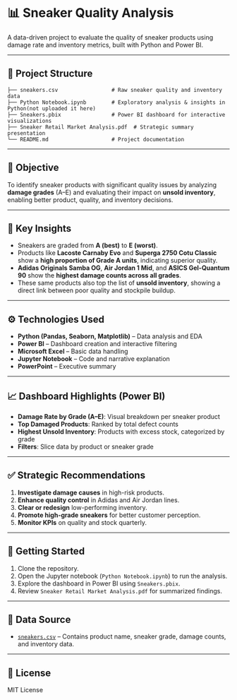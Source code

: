 # 📊 Sneaker Quality Analysis

A data-driven project to evaluate the quality of sneaker products using damage rate and inventory metrics, built with Python and Power BI.

---

## 📁 Project Structure

```
├── sneakers.csv                 # Raw sneaker quality and inventory data
├── Python Notebook.ipynb        # Exploratory analysis & insights in Python(not uploaded it here)
├── Sneakers.pbix                # Power BI dashboard for interactive visualizations
├── Sneaker Retail Market Analysis.pdf  # Strategic summary presentation
└── README.md                    # Project documentation
```

---

## 🎯 Objective

To identify sneaker products with significant quality issues by analyzing **damage grades** (A–E) and evaluating their impact on **unsold inventory**, enabling better product, quality, and inventory decisions.

---

## 📌 Key Insights

- Sneakers are graded from **A (best)** to **E (worst)**.
- Products like **Lacoste Carnaby Evo** and **Superga 2750 Cotu Classic** show a **high proportion of Grade A units**, indicating superior quality.
- **Adidas Originals Samba OG**, **Air Jordan 1 Mid**, and **ASICS Gel-Quantum 90** show the **highest damage counts across all grades**.
- These same products also top the list of **unsold inventory**, showing a direct link between poor quality and stockpile buildup.

---

## ⚙️ Technologies Used

- **Python (Pandas, Seaborn, Matplotlib)** – Data analysis and EDA
- **Power BI** – Dashboard creation and interactive filtering
- **Microsoft Excel** – Basic data handling
- **Jupyter Notebook** – Code and narrative explanation
- **PowerPoint** – Executive summary

---

## 📈 Dashboard Highlights (Power BI)

- **Damage Rate by Grade (A–E)**: Visual breakdown per sneaker product
- **Top Damaged Products**: Ranked by total defect counts
- **Highest Unsold Inventory**: Products with excess stock, categorized by grade
- **Filters**: Slice data by product or sneaker grade

---

## ✅ Strategic Recommendations

1. **Investigate damage causes** in high-risk products.
2. **Enhance quality control** in Adidas and Air Jordan lines.
3. **Clear or redesign** low-performing inventory.
4. **Promote high-grade sneakers** for better customer perception.
5. **Monitor KPIs** on quality and stock quarterly.

---

## 🚀 Getting Started

1. Clone the repository.
2. Open the Jupyter notebook (`Python Notebook.ipynb`) to run the analysis.
3. Explore the dashboard in Power BI using `Sneakers.pbix`.
4. Review `Sneaker Retail Market Analysis.pdf` for summarized findings.

---

## 📎 Data Source

- <a href= "https://github.com/Comhek0369/Sneakers-Quality-Analysis-Project/commit/be5a924053b9e6285849dfccde81d1dce64b62a3">`sneakers.csv`</a> – Contains product name, sneaker grade, damage counts, and inventory data.
---

## 📄 License

MIT License
